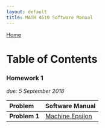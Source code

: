 ```yaml
---
layout: default
title: MATH 4610 Software Manual
---
```


<a href="https://philipnelson5.github.io">Home</a>

# Table of Contents

### Homework 1
*due: 5 September 2018*

| Problem           | Software Manual|
| :-----------------|:---------------|
| **Problem 1**     | [Machine Epsilon](./hw1/man_maceps.md)|

